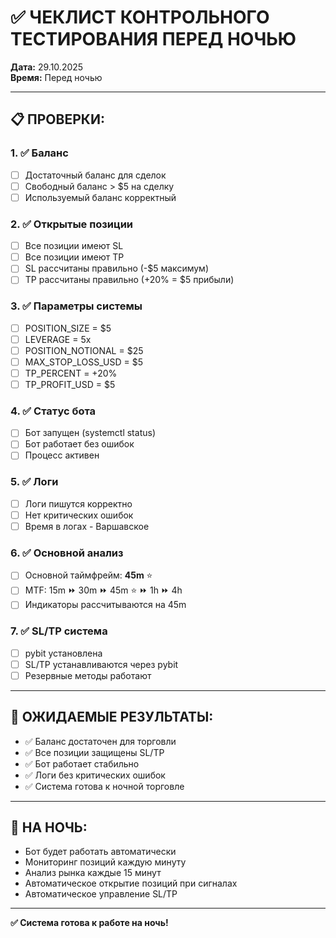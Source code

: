 # ✅ ЧЕКЛИСТ КОНТРОЛЬНОГО ТЕСТИРОВАНИЯ ПЕРЕД НОЧЬЮ

**Дата:** 29.10.2025  
**Время:** Перед ночью

---

## 📋 **ПРОВЕРКИ:**

### **1. ✅ Баланс**
- [ ] Достаточный баланс для сделок
- [ ] Свободный баланс > $5 на сделку
- [ ] Используемый баланс корректный

### **2. ✅ Открытые позиции**
- [ ] Все позиции имеют SL
- [ ] Все позиции имеют TP
- [ ] SL рассчитаны правильно (-$5 максимум)
- [ ] TP рассчитаны правильно (+20% = $5 прибыли)

### **3. ✅ Параметры системы**
- [ ] POSITION_SIZE = $5
- [ ] LEVERAGE = 5x
- [ ] POSITION_NOTIONAL = $25
- [ ] MAX_STOP_LOSS_USD = $5
- [ ] TP_PERCENT = +20%
- [ ] TP_PROFIT_USD = $5

### **4. ✅ Статус бота**
- [ ] Бот запущен (systemctl status)
- [ ] Бот работает без ошибок
- [ ] Процесс активен

### **5. ✅ Логи**
- [ ] Логи пишутся корректно
- [ ] Нет критических ошибок
- [ ] Время в логах - Варшавское

### **6. ✅ Основной анализ**
- [ ] Основной таймфрейм: **45m** ⭐
- [ ] MTF: 15m ⏩ 30m ⏩ 45m ⭐ ⏩ 1h ⏩ 4h
- [ ] Индикаторы рассчитываются на 45m

### **7. ✅ SL/TP система**
- [ ] pybit установлена
- [ ] SL/TP устанавливаются через pybit
- [ ] Резервные методы работают

---

## 🎯 **ОЖИДАЕМЫЕ РЕЗУЛЬТАТЫ:**

- ✅ Баланс достаточен для торговли
- ✅ Все позиции защищены SL/TP
- ✅ Бот работает стабильно
- ✅ Логи без критических ошибок
- ✅ Система готова к ночной торговле

---

## 🌙 **НА НОЧЬ:**

- Бот будет работать автоматически
- Мониторинг позиций каждую минуту
- Анализ рынка каждые 15 минут
- Автоматическое открытие позиций при сигналах
- Автоматическое управление SL/TP

---

**✅ Система готова к работе на ночь!**





